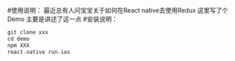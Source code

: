 #使用说明：
最近总有人问宝宝关于如何在React native去使用Redux 这里写了个Demo 主要是讲述了这一点 
#安装说明： 
```js
git clone xxx  
cd demo 
npm XXX
react-native run-ios
```